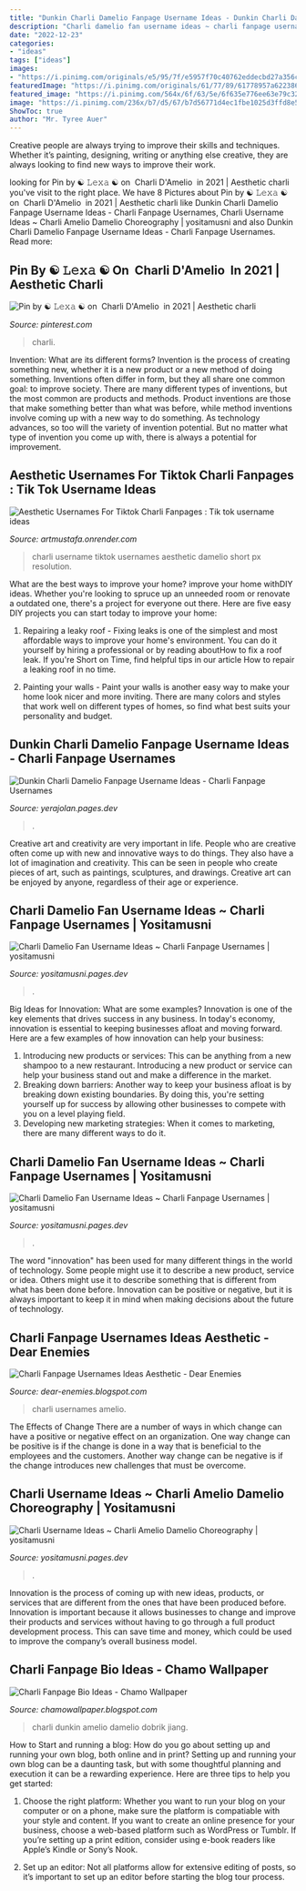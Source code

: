 ```yaml
---
title: "Dunkin Charli Damelio Fanpage Username Ideas - Dunkin Charli Damelio Fanpage Username Ideas"
description: "Charli damelio fan username ideas ~ charli fanpage usernames"
date: "2022-12-23"
categories:
- "ideas"
tags: ["ideas"]
images:
- "https://i.pinimg.com/originals/e5/95/7f/e5957f70c40762eddecbd27a356cb8c6.jpg"
featuredImage: "https://i.pinimg.com/originals/61/77/89/61778957a622386ad35ebc3ba7e3e10f.png"
featured_image: "https://i.pinimg.com/564x/6f/63/5e/6f635e776ee63e79c3268fbb95ac2813.jpg"
image: "https://i.pinimg.com/236x/b7/d5/67/b7d56771d4ec1fbe1025d3ffd8e560d4.jpg?nii=t"
ShowToc: true
author: "Mr. Tyree Auer"
---
```



Creative people are always trying to improve their skills and techniques. Whether it’s painting, designing, writing or anything else creative, they are always looking to find new ways to improve their work.

	

		
looking for Pin by ☯︎︎ 𝙻𝚎𝚡𝚊 ☯︎︎ on ︎ Charli D&#039;Amelio ︎ in 2021 | Aesthetic charli you've visit to the right place. We have 8 Pictures about Pin by ☯︎︎ 𝙻𝚎𝚡𝚊 ☯︎︎ on ︎ Charli D&#039;Amelio ︎ in 2021 | Aesthetic charli like Dunkin Charli Damelio Fanpage Username Ideas - Charli Fanpage Usernames, Charli Username Ideas ~ Charli Amelio Damelio Choreography | yositamusni and also Dunkin Charli Damelio Fanpage Username Ideas - Charli Fanpage Usernames. Read more:
		
    
## Pin By ☯︎︎ 𝙻𝚎𝚡𝚊 ☯︎︎ On ︎ Charli D&#039;Amelio ︎ In 2021 | Aesthetic Charli

<img loading=lazy src="https://i.pinimg.com/236x/b7/d5/67/b7d56771d4ec1fbe1025d3ffd8e560d4.jpg?nii=t" onerror="this.onerror=null;this.src='https://tse4.mm.bing.net/th?id=OIP.0pConNzG0eC3W30q0-FHWgAAAA&amp;pid=15.1';" alt="Pin by ☯︎︎ 𝙻𝚎𝚡𝚊 ☯︎︎ on ︎ Charli D&#039;Amelio ︎ in 2021 | Aesthetic charli">

_Source: pinterest.com_

>charli. 

	

Invention: What are its different forms?
Invention is the process of creating something new, whether it is a new product or a new method of doing something. Inventions often differ in form, but they all share one common goal: to improve society. There are many different types of inventions, but the most common are products and methods. Product inventions are those that make something better than what was before, while method inventions involve coming up with a new way to do something. As technology advances, so too will the variety of invention potential. But no matter what type of invention you come up with, there is always a potential for improvement.

    
## Aesthetic Usernames For Tiktok Charli Fanpages : Tik Tok Username Ideas

<img loading=lazy src="https://i.ytimg.com/vi/kZl9Tlk2tS8/hqdefault.jpg" onerror="this.onerror=null;this.src='https://tse3.mm.bing.net/th?id=OIP.lltoo8IjFWvq-NjedBqrCwHaFj&amp;pid=15.1';" alt="Aesthetic Usernames For Tiktok Charli Fanpages : Tik tok username ideas">

_Source: artmustafa.onrender.com_

>charli username tiktok usernames aesthetic damelio short px resolution. 

	

What are the best ways to improve your home?
improve your home withDIY ideas. Whether you're looking to spruce up an unneeded room or renovate a outdated one, there's a project for everyone out there. Here are five easy DIY projects you can start today to improve your home: 
1. Repairing a leaky roof - Fixing leaks is one of the simplest and most affordable ways to improve your home's environment. You can do it yourself by hiring a professional or by reading aboutHow to fix a roof leak. If you're Short on Time, find helpful tips in our article How to repair a leaking roof in no time. 

2. Painting your walls - Paint your walls is another easy way to make your home look nicer and more inviting. There are many colors and styles that work well on different types of homes, so find what best suits your personality and budget.

    
## Dunkin Charli Damelio Fanpage Username Ideas - Charli Fanpage Usernames

<img loading=lazy src="https://lh5.googleusercontent.com/proxy/yn_268AorJN1T5FZ-MiVUEfW7FpIl_qufbdqG-ihychx6D6L4c9SYN1Bp1AtDubBg7SNThv0-q-yjmXZWU0MUwRvLoM-cR10sMB9fBfv7GGR-HUMa_JIfaSb3U9nFrvIP4lxjgiRn67baRWd1mAU4P7PYzeofvgjTPaEzEGD=w1200-h630-p-k-no-nu" onerror="this.onerror=null;this.src='https://tse4.mm.bing.net/th?id=OIP.fGEnvHv2A6a3qSQoxOXtwgHaD4&amp;pid=15.1';" alt="Dunkin Charli Damelio Fanpage Username Ideas - Charli Fanpage Usernames">

_Source: yerajolan.pages.dev_

>. 

	

Creative art and creativity are very important in life. People who are creative often come up with new and innovative ways to do things. They also have a lot of imagination and creativity. This can be seen in people who create pieces of art, such as paintings, sculptures, and drawings. Creative art can be enjoyed by anyone, regardless of their age or experience.

    
## Charli Damelio Fan Username Ideas ~ Charli Fanpage Usernames | Yositamusni

<img loading=lazy src="https://i.pinimg.com/originals/e5/95/7f/e5957f70c40762eddecbd27a356cb8c6.jpg" onerror="this.onerror=null;this.src='https://tse4.mm.bing.net/th?id=OIP.j2Hrjw0Ks_2hK_z-z2y1ewHaD1&amp;pid=15.1';" alt="Charli Damelio Fan Username Ideas ~ Charli Fanpage Usernames | yositamusni">

_Source: yositamusni.pages.dev_

>. 

	

Big Ideas for Innovation: What are some examples?
Innovation is one of the key elements that drives success in any business. In today's economy, innovation is essential to keeping businesses afloat and moving forward. Here are a few examples of how innovation can help your business: 
1. Introducing new products or services: This can be anything from a new shampoo to a new restaurant. Introducing a new product or service can help your business stand out and make a difference in the market. 
2. Breaking down barriers: Another way to keep your business afloat is by breaking down existing boundaries. By doing this, you're setting yourself up for success by allowing other businesses to compete with you on a level playing field. 
3. Developing new marketing strategies: When it comes to marketing, there are many different ways to do it.

    
## Charli Damelio Fan Username Ideas ~ Charli Fanpage Usernames | Yositamusni

<img loading=lazy src="https://i.ytimg.com/vi/boXoUm-On5Q/sddefault.jpg" onerror="this.onerror=null;this.src='https://tse3.mm.bing.net/th?id=OIP.Zr5VJsg4dwQoFXIG4YjntwHaFj&amp;pid=15.1';" alt="Charli Damelio Fan Username Ideas ~ Charli Fanpage Usernames | yositamusni">

_Source: yositamusni.pages.dev_

>. 

	

The word "innovation" has been used for many different things in the world of technology. Some people might use it to describe a new product, service or idea. Others might use it to describe something that is different from what has been done before. Innovation can be positive or negative, but it is always important to keep it in mind when making decisions about the future of technology.

    
## Charli Fanpage Usernames Ideas Aesthetic - Dear Enemies

<img loading=lazy src="https://i.pinimg.com/originals/61/77/89/61778957a622386ad35ebc3ba7e3e10f.png" onerror="this.onerror=null;this.src='https://tse4.mm.bing.net/th?id=OIP.QlFtfNjC3toS88YKZUWuhwAAAA&amp;pid=15.1';" alt="Charli Fanpage Usernames Ideas Aesthetic - Dear Enemies">

_Source: dear-enemies.blogspot.com_

>charli usernames amelio. 

	

The Effects of Change
There are a number of ways in which change can have a positive or negative effect on an organization. One way change can be positive is if the change is done in a way that is beneficial to the employees and the customers. Another way change can be negative is if the change introduces new challenges that must be overcome.

    
## Charli Username Ideas ~ Charli Amelio Damelio Choreography | Yositamusni

<img loading=lazy src="https://i.pinimg.com/564x/6f/63/5e/6f635e776ee63e79c3268fbb95ac2813.jpg" onerror="this.onerror=null;this.src='https://tse1.mm.bing.net/th?id=OIP.cKv_uTgGIPsp3Dft-syfsAHaNK&amp;pid=15.1';" alt="Charli Username Ideas ~ Charli Amelio Damelio Choreography | yositamusni">

_Source: yositamusni.pages.dev_

>. 

	

Innovation is the process of coming up with new ideas, products, or services that are different from the ones that have been produced before. Innovation is important because it allows businesses to change and improve their products and services without having to go through a full product development process. This can save time and money, which could be used to improve the company’s overall business model.

    
## Charli Fanpage Bio Ideas - Chamo Wallpaper

<img loading=lazy src="https://lookaside.fbsbx.com/lookaside/crawler/media/?media_id=1452278361607014" onerror="this.onerror=null;this.src='https://tse1.mm.bing.net/th?id=OIP.1OoKqqmfzkrvozWnrYehOAHaFj&amp;pid=15.1';" alt="Charli Fanpage Bio Ideas - Chamo Wallpaper">

_Source: chamowallpaper.blogspot.com_

>charli dunkin amelio damelio dobrik jiang. 

	

How to Start and running a blog: How do you go about setting up and running your own blog, both online and in print?
Setting up and running your own blog can be a daunting task, but with some thoughtful planning and execution it can be a rewarding experience. Here are three tips to help you get started:
1. Choose the right platform: Whether you want to run your blog on your computer or on a phone, make sure the platform is compatiable with your style and content. If you want to create an online presence for your business, choose a web-based platform such as WordPress or Tumblr. If you’re setting up a print edition, consider using e-book readers like Apple’s Kindle or Sony’s Nook.

2. Set up an editor: Not all platforms allow for extensive editing of posts, so it’s important to set up an editor before starting the blog tour process.

